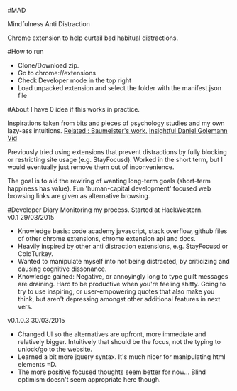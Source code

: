 #MAD

Mindfulness Anti Distraction 

Chrome extension to help curtail bad habitual distractions.

#How to run
<ul>
<li>Clone/Download zip.
<li>Go to chrome://extensions
<li>Check Developer mode in the top right
<li>Load unpacked extension and select the folder with the manifest.json file
</ul>

#About
I have 0 idea if this works in practice. 

Inspirations taken from bits and pieces of psychology studies and my own lazy-ass intuitions. <a href="http://www.amazon.com/Willpower-Rediscovering-Greatest-Human-Strength-ebook/dp/B0052REQCY">Related : Baumeister's work.</a> <a href="https://www.youtube.com/watch?v=HTfYv3IEOqM">Insightful Daniel Golemann Vid</a>

Previously tried using extensions that prevent distractions by fully blocking or restricting site usage (e.g. StayFocusd). Worked in the short term, but I would eventually just remove them out of inconvenience.

The goal is to aid the rewiring of wanting long-term goals (short-term happiness has value). Fun 'human-capital development' focused web browsing links are given as alternative browsing.


#Developer Diary
Monitoring my process. Started at HackWestern. <br>
v0.1 29/03/2015
- Knowledge basis: code academy javascript, stack overflow, github files of other chrome extensions, chrome extension api and docs.
- Heavily inspired by other anti distraction extensions, e.g. StayFocusd or ColdTurkey.
- Wanted to manipulate myself into not being distracted, by criticizing and causing cognitive dissonance.
- Knowledge gained: Negative, or annoyingly long to type guilt messages are draining. Hard to be productive when you're feeling shitty. Going to try to use inspiring, or user-empowering quotes that also make you think, but aren't depressing amongst other additional features in next vers.

v0.1.0.3 30/03/2015
- Changed UI so the alternatives are upfront, more immediate and relatively bigger. Intuitively that should be the focus, not the typing to unlock/go to the website.
- Learned a bit more jquery syntax. It's much nicer for manipulating html elements =D.
- The more positive focused thoughts seem better for now... Blind optimism doesn't seem appropriate here though.
